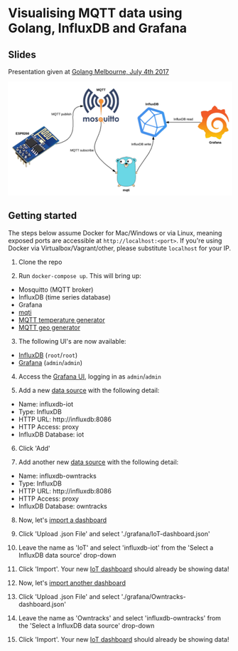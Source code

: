 # Visualising MQTT data using Golang, InfluxDB and Grafana

## Slides

Presentation given at [Golang Melbourne, July 4th 2017](https://github.com/ashmckenzie/golang-melbourne-july-2017/raw/master/main.pdf)

![Talk_Architecture](./images/talk_architecture.png)

## Getting started

The steps below assume Docker for Mac/Windows or via Linux, meaning exposed ports are accessible at `http://localhost:<port>`.  If you're using Docker via Virtualbox/Vagrant/other, please substitute `localhost` for your IP.

1. Clone the repo

2. Run `docker-compose up`.  This will bring up:

  * Mosquitto (MQTT broker)
  * InfluxDB (time series database)
  * Grafana
  * [mqti](https://github.com/ashmckenzie/go-mqti)
  * [MQTT temperature generator](./docker/temp_generator.sh)
  * [MQTT geo generator](./docker/geo_generator.sh)

3. The following UI's are now available:

  * [InfluxDB](http://localhost:8083/) (`root`/`root`)
  * [Grafana](http://localhost:3000/) (`admin`/`admin`)

4. Access the [Grafana UI](http://localhost:3000/), logging in as `admin`/`admin`

5. Add a new [data source](http://localhost:3000/datasources/new?gettingstarted) with the following detail:

  * Name: influxdb-iot
  * Type: InfluxDB
  * HTTP URL: http://influxdb:8086
  * HTTP Access: proxy
  * InfluxDB Database: iot

6. Click 'Add'

7. Add another new [data source](http://localhost:3000/datasources/new?gettingstarted) with the following detail:

  * Name: influxdb-owntracks
  * Type: InfluxDB
  * HTTP URL: http://influxdb:8086
  * HTTP Access: proxy
  * InfluxDB Database: owntracks

8. Now, let's [import a dashboard](http://localhost:3000/dashboard/new?editview=import)

9. Click 'Upload .json File' and select './grafana/IoT-dashboard.json'

10. Leave the name as 'IoT' and select 'influxdb-iot' from the 'Select a InfluxDB data source' drop-down

11. Click 'Import'. Your new [IoT dashboard](http://localhost:3000/dashboard/db/iot?refresh=5s) should already be showing data!

12. Now, let's [import another dashboard](http://localhost:3000/dashboard/new?editview=import)

13. Click 'Upload .json File' and select './grafana/Owntracks-dashboard.json'

14. Leave the name as 'Owntracks' and select 'influxdb-owntracks' from the 'Select a InfluxDB data source' drop-down

15. Click 'Import'. Your new [IoT dashboard](http://localhost:3000/dashboard/db/owntracks?refresh=5s) should already be showing data!
